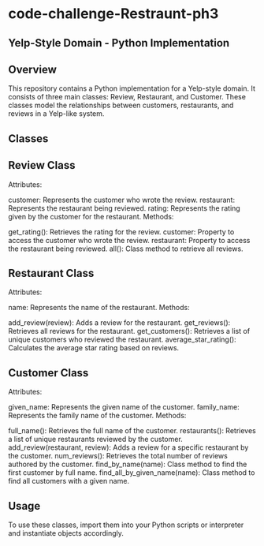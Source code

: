 # code-challenge-Restraunt-ph3


## Yelp-Style Domain - Python Implementation

## Overview

This repository contains a Python implementation for a Yelp-style domain. It consists of three main classes: Review, Restaurant, and Customer. These classes model the relationships between customers, restaurants, and reviews in a Yelp-like system.

## Classes

## Review Class

Attributes:

customer: Represents the customer who wrote the review.
restaurant: Represents the restaurant being reviewed.
rating: Represents the rating given by the customer for the restaurant.
Methods:

get_rating(): Retrieves the rating for the review.
customer: Property to access the customer who wrote the review.
restaurant: Property to access the restaurant being reviewed.
all(): Class method to retrieve all reviews.

## Restaurant Class
Attributes:

name: Represents the name of the restaurant.
Methods:

add_review(review): Adds a review for the restaurant.
get_reviews(): Retrieves all reviews for the restaurant.
get_customers(): Retrieves a list of unique customers who reviewed the restaurant.
average_star_rating(): Calculates the average star rating based on reviews.


## Customer Class
Attributes:

given_name: Represents the given name of the customer.
family_name: Represents the family name of the customer.
Methods:

full_name(): Retrieves the full name of the customer.
restaurants(): Retrieves a list of unique restaurants reviewed by the customer.
add_review(restaurant, review): Adds a review for a specific restaurant by the customer.
num_reviews(): Retrieves the total number of reviews authored by the customer.
find_by_name(name): Class method to find the first customer by full name.
find_all_by_given_name(name): Class method to find all customers with a given name.

## Usage
To use these classes, import them into your Python scripts or interpreter and instantiate objects accordingly.